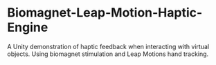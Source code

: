 # Biomagnet-Leap-Motion-Haptic-Engine
A Unity demonstration of haptic feedback when interacting with virtual objects. Using biomagnet stimulation and Leap Motions hand tracking.
